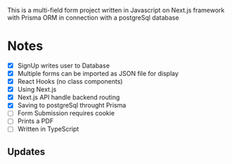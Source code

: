 This is a multi-field form project written in Javascript on Next.js framework with Prisma ORM in connection with a postgreSql database 

# Notes

  - [x] SignUp writes user to Database
  - [x] Multiple forms can be imported as JSON file for display
  - [x] React Hooks (no class components)
  - [x] Using Next.js
  - [x] Next.js API handle backend routing
  - [x] Saving to postgreSql throught Prisma
  - [ ] Form Submission requires cookie
  - [ ] Prints a PDF
  - [ ] Written in TypeScript

## Updates
